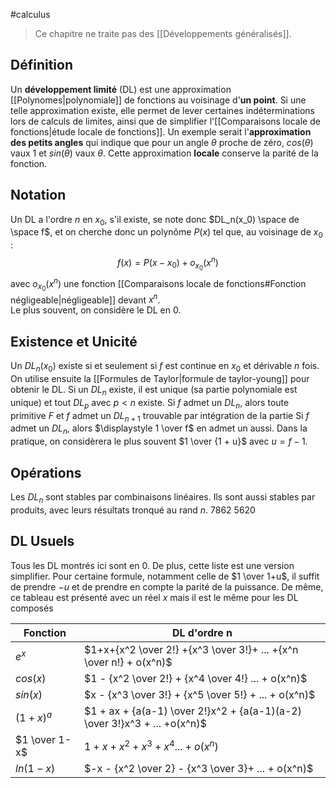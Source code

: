 #calculus 
>Ce chapitre ne traite pas des [[Développements généralisés]].
## Définition
Un **développement limité** (DL) est une approximation [[Polynomes|polynomiale]] de fonctions au voisinage d'**un point**. Si une telle approximation existe, elle permet de lever certaines indéterminations lors de calculs de limites, ainsi que de simplifier l'[[Comparaisons locale de fonctions|étude locale de fonctions]].
Un exemple serait l'**approximation des petits angles** qui indique que pour un angle $\theta$ proche de zéro, $cos(\theta)$ vaux 1  et $sin(\theta)$ vaux $\theta$.
Cette approximation **locale** conserve la parité de la fonction. 
## Notation
Un DL a l'ordre $n$ en $x_0$, s'il existe, se note donc $DL_n(x_0) \space de \space f$, et on cherche donc un polynôme $P(x)$ tel que, au voisinage de $x_0$ :
$$
f(x) = P(x-x_0) + o_{x_0}(x^n)
$$
avec $o_{x_0}(x^n)$ une fonction [[Comparaisons locale de fonctions#Fonction négligeable|négligeable]] devant $x^n$.  
Le plus souvent, on considère le DL en 0. 

## Existence et Unicité
Un $DL_{n}(x_0)$ existe si et seulement si $f$ est continue en $x_0$ et dérivable $n$ fois. On utilise ensuite la [[Formules de Taylor|formule de taylor-young]] pour obtenir le DL.
Si un $DL_n$ existe, il est unique (sa partie polynomiale est unique) et tout $DL_p$ avec $p < n$ existe. 
Si $f$ admet un $DL_n$, alors toute primitive $F$ et $f$ admet un $DL_{n+1}$ trouvable par intégration de la partie 
Si $f$ admet un $DL_n$, alors $\displaystyle 1 \over f$ en admet un aussi. Dans la pratique, on considèrera le plus souvent $1 \over {1 + u}$ avec $u = f-1$. 

## Opérations
Les $DL_n$ sont stables par combinaisons linéaires. Ils sont aussi stables par produits, avec leurs résultats tronqué au rand $n$. 
7862 5620

## DL Usuels
Tous les DL montrés ici sont en 0. De plus, cette liste est une version simplifier. Pour certaine formule, notamment celle de $1 \over 1+u$, il suffit de prendre $-u$ et de prendre en compte la parité de la puissance. De même, ce tableau est présenté avec un réel $x$ mais il est le même pour les DL composés

| Fonction      | DL d'ordre n                                                              |
| ------------- | ------------------------------------------------------------------------- |
| $e^x$         | $1+x+{x^2 \over 2!} +{x^3 \over 3!}+ ... +{x^n \over n!} + o(x^n)$        |
| $cos(x)$      | $1 - {x^2 \over 2!} + {x^4 \over 4!} ... + o(x^n)$                        |
| $sin(x)$      | $x - {x^3 \over 3!} + {x^5 \over 5!} + ... + o(x^n)$                      |
| $(1+x)^a$     | $1 + ax + {a(a-1) \over 2!}x^2 + {a(a-1)(a-2) \over 3!}x^3 + ... +o(x^n)$ |
| $1 \over 1-x$ | $1 + x + x^2 + x^3 + x^4 ... + o(x^n)$                                    |
| $ln(1-x)$     | $-x - {x^2 \over 2} - {x^3 \over 3}+ ... + o(x^n)$                        |

